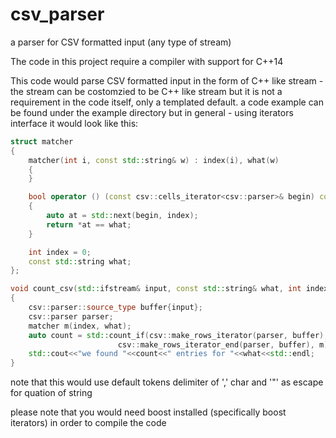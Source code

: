 # csv_parser
a parser for CSV formatted input (any type of stream)

The code in this project require a compiler with support for C++14

This code would parse CSV formatted input in the form of C++ like stream - the stream can be costomzied to be C++ like stream
but it is not a requirement in the code itself, only a templated default.
a code example can be found under the example directory but in general - using iterators interface it would look like this:
```cpp
struct matcher
{
    matcher(int i, const std::string& w) : index(i), what(w)
    {
    }

    bool operator () (const csv::cells_iterator<csv::parser>& begin) const
    {
        auto at = std::next(begin, index);
        return *at == what;
    }

    int index = 0;
    const std::string what;
};

void count_csv(std::ifstream& input, const std::string& what, int index)
{
    csv::parser::source_type buffer{input};
    csv::parser parser;
    matcher m(index, what);
    auto count = std::count_if(csv::make_rows_iterator(parser, buffer),
                        csv::make_rows_iterator_end(parser, buffer), m);
    std::cout<<"we found "<<count<<" entries for "<<what<<std::endl;
}
```
note that this would use default tokens delimiter of ',' char and '"' as escape for quation of string

please note that you would need boost installed (specifically boost iterators) in order to compile the code
